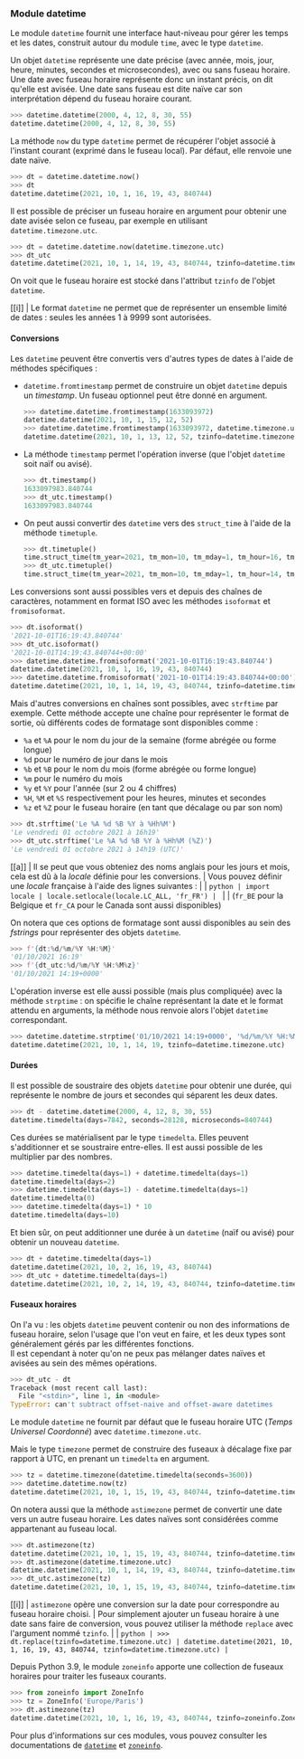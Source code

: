 ### Module datetime

Le module `datetime` fournit une interface haut-niveau pour gérer les temps et les dates, construit autour du module `time`, avec le type `datetime`.

Un objet `datetime` représente une date précise (avec année, mois, jour, heure, minutes, secondes et microsecondes), avec ou sans fuseau horaire.  
Une date avec fuseau horaire représente donc un instant précis, on dit qu'elle est avisée.
Une date sans fuseau est dite naïve car son interprétation dépend du fuseau horaire courant.

```python
>>> datetime.datetime(2000, 4, 12, 8, 30, 55)
datetime.datetime(2000, 4, 12, 8, 30, 55)
```

La méthode `now` du type `datetime` permet de récupérer l'objet associé à l'instant courant (exprimé dans le fuseau local).
Par défaut, elle renvoie une date naïve.

```python
>>> dt = datetime.datetime.now()
>>> dt
datetime.datetime(2021, 10, 1, 16, 19, 43, 840744)
```

Il est possible de préciser un fuseau horaire en argument pour obtenir une date avisée selon ce fuseau, par exemple en utilisant `datetime.timezone.utc`.

```python
>>> dt = datetime.datetime.now(datetime.timezone.utc)
>>> dt_utc
datetime.datetime(2021, 10, 1, 14, 19, 43, 840744, tzinfo=datetime.timezone.utc)
```

On voit que le fuseau horaire est stocké dans l'attribut `tzinfo` de l'objet `datetime`.

[[i]]
| Le format `datetime` ne permet que de représenter un ensemble limité de dates : seules les années 1 à 9999 sont autorisées.

#### Conversions

Les `datetime` peuvent être convertis vers d'autres types de dates à l'aide de méthodes spécifiques :

* `datetime.fromtimestamp` permet de construire un objet `datetime` depuis un _timestamp_. Un fuseau optionnel peut être donné en argument.

  ```python
  >>> datetime.datetime.fromtimestamp(1633093972)
  datetime.datetime(2021, 10, 1, 15, 12, 52)
  >>> datetime.datetime.fromtimestamp(1633093972, datetime.timezone.utc)
  datetime.datetime(2021, 10, 1, 13, 12, 52, tzinfo=datetime.timezone.utc)
  ```

* La méthode `timestamp` permet l'opération inverse (que l'objet `datetime` soit naïf ou avisé).

  ```python
  >>> dt.timestamp()
  1633097983.840744
  >>> dt_utc.timestamp()
  1633097983.840744
  ```

* On peut aussi convertir des `datetime` vers des `struct_time` à l'aide de la méthode `timetuple`.

  ```python
  >>> dt.timetuple()
  time.struct_time(tm_year=2021, tm_mon=10, tm_mday=1, tm_hour=16, tm_min=19, tm_sec=43, tm_wday=4, tm_yday=274, tm_isdst=-1)
  >>> dt_utc.timetuple()
  time.struct_time(tm_year=2021, tm_mon=10, tm_mday=1, tm_hour=14, tm_min=19, tm_sec=43, tm_wday=4, tm_yday=274, tm_isdst=-1)
  ```

Les conversions sont aussi possibles vers et depuis des chaînes de caractères, notamment en format ISO avec les méthodes `isoformat` et `fromisoformat`.

```python
>>> dt.isoformat()
'2021-10-01T16:19:43.840744'
>>> dt_utc.isoformat()
'2021-10-01T14:19:43.840744+00:00'
>>> datetime.datetime.fromisoformat('2021-10-01T16:19:43.840744')
datetime.datetime(2021, 10, 1, 16, 19, 43, 840744)
>>> datetime.datetime.fromisoformat('2021-10-01T14:19:43.840744+00:00')
datetime.datetime(2021, 10, 1, 14, 19, 43, 840744, tzinfo=datetime.timezone.utc)
```

Mais d'autres conversions en chaînes sont possibles, avec `strftime` par exemple.
Cette méthode accepte une chaîne pour représenter le format de sortie, où différents codes de formatage sont disponibles comme :

- `%a` et `%A` pour le nom du jour de la semaine (forme abrégée ou forme longue)
- `%d` pour le numéro de jour dans le mois
- `%b` et `%B` pour le nom du mois (forme abrégée ou forme longue)
- `%m` pour le numéro du mois
- `%y` et `%Y` pour l'année (sur 2 ou 4 chiffres)
- `%H`, `%M` et `%S` respectivement pour les heures, minutes et secondes
- `%z` et `%Z` pour le fuseau horaire (en tant que décalage ou par son nom)

```python
>>> dt.strftime('Le %A %d %B %Y à %Hh%M')
'Le vendredi 01 octobre 2021 à 16h19'
>>> dt_utc.strftime('Le %A %d %B %Y à %Hh%M (%Z)')
'Le vendredi 01 octobre 2021 à 14h19 (UTC)'
```

[[a]]
| Il se peut que vous obteniez des noms anglais pour les jours et mois, cela est dû à la _locale_ définie pour les conversions.
| Vous pouvez définir une _locale_ française à l'aide des lignes suivantes :
|
| ```python
| import locale
| locale.setlocale(locale.LC_ALL, 'fr_FR')
| ```
|
| (`fr_BE` pour la Belgique et `fr_CA` pour le Canada sont aussi disponibles)

On notera que ces options de formatage sont aussi disponibles au sein des _fstrings_ pour représenter des objets `datetime`.

```python
>>> f'{dt:%d/%m/%Y %H:%M}'
'01/10/2021 16:19'
>>> f'{dt_utc:%d/%m/%Y %H:%M%z}'
'01/10/2021 14:19+0000'
```

L'opération inverse est elle aussi possible (mais plus compliquée) avec la méthode `strptime` : on spécifie le chaîne représentant la date et le format attendu en arguments, la méthode nous renvoie alors l'objet `datetime` correspondant.

```python
>>> datetime.datetime.strptime('01/10/2021 14:19+0000', '%d/%m/%Y %H:%M%z')
datetime.datetime(2021, 10, 1, 14, 19, tzinfo=datetime.timezone.utc)
```

#### Durées

Il est possible de soustraire des objets `datetime` pour obtenir une durée, qui représente le nombre de jours et secondes qui séparent les deux dates.

```python
>>> dt - datetime.datetime(2000, 4, 12, 8, 30, 55)
datetime.timedelta(days=7842, seconds=28128, microseconds=840744)
```

Ces durées se matérialisent par le type `timedelta`. Elles peuvent s'additionner et se soustraire entre-elles.
Il est aussi possible de les multiplier par des nombres.

```python
>>> datetime.timedelta(days=1) + datetime.timedelta(days=1)
datetime.timedelta(days=2)
>>> datetime.timedelta(days=1) - datetime.timedelta(days=1)
datetime.timedelta(0)
>>> datetime.timedelta(days=1) * 10
datetime.timedelta(days=10)
```

Et bien sûr, on peut additionner une durée à un `datetime` (naïf ou avisé) pour obtenir un nouveau `datetime`.

```python
>>> dt + datetime.timedelta(days=1)
datetime.datetime(2021, 10, 2, 16, 19, 43, 840744)
>>> dt_utc + datetime.timedelta(days=1)
datetime.datetime(2021, 10, 2, 14, 19, 43, 840744, tzinfo=datetime.timezone.utc)
```

#### Fuseaux horaires

On l'a vu : les objets `datetime` peuvent contenir ou non des informations de fuseau horaire, selon l'usage que l'on veut en faire, et les deux types sont généralement gérés par les différentes fonctions.  
Il est cependant à noter qu'on ne peux pas mélanger dates naïves et avisées au sein des mêmes opérations.

```python
>>> dt_utc - dt
Traceback (most recent call last):
  File "<stdin>", line 1, in <module>
TypeError: can't subtract offset-naive and offset-aware datetimes
```

Le module `datetime` ne fournit par défaut que le fuseau horaire UTC (_Temps Universel Coordonné_) avec `datetime.timezone.utc`.

Mais le type `timezone` permet de construire des fuseaux à décalage fixe par rapport à UTC, en prenant un `timedelta` en argument.

```python
>>> tz = datetime.timezone(datetime.timedelta(seconds=3600))
>>> datetime.datetime.now(tz)
datetime.datetime(2021, 10, 1, 15, 19, 43, 840744, tzinfo=datetime.timezone(datetime.timedelta(seconds=3600)))
```

On notera aussi que la méthode `astimezone` permet de convertir une date vers un autre fuseau horaire.
Les dates naïves sont considérées comme appartenant au fuseau local.

```python
>>> dt.astimezone(tz)
datetime.datetime(2021, 10, 1, 15, 19, 43, 840744, tzinfo=datetime.timezone(datetime.timedelta(seconds=3600)))
>>> dt.astimezone(datetime.timezone.utc)
datetime.datetime(2021, 10, 1, 14, 19, 43, 840744, tzinfo=datetime.timezone.utc)
>>> dt_utc.astimezone(tz)
datetime.datetime(2021, 10, 1, 15, 19, 43, 840744, tzinfo=datetime.timezone(datetime.timedelta(seconds=3600)))
```

[[i]]
| `astimezone` opère une conversion sur la date pour correspondre au fuseau horaire choisi.
| Pour simplement ajouter un fuseau horaire à une date sans faire de conversion, vous pouvez utiliser la méthode `replace` avec l'argument nommé `tzinfo`.
|
| ```python
| >>> dt.replace(tzinfo=datetime.timezone.utc)
| datetime.datetime(2021, 10, 1, 16, 19, 43, 840744, tzinfo=datetime.timezone.utc)
| ```

Depuis Python 3.9, le module `zoneinfo` apporte une collection de fuseaux horaires pour traiter les fuseaux courants.

```python
>>> from zoneinfo import ZoneInfo
>>> tz = ZoneInfo('Europe/Paris')
>>> dt.astimezone(tz)
datetime.datetime(2021, 10, 1, 16, 19, 43, 840744, tzinfo=zoneinfo.ZoneInfo(key='Europe/Paris'))
```

Pour plus d'informations sur ces modules, vous pouvez consulter les documentations de [`datetime`](https://docs.python.org/fr/3/library/datetime.html) et [`zoneinfo`](https://docs.python.org/fr/3/library/zoneinfo.html).
